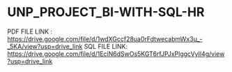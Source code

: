 # UNP_PROJECT_BI-WITH-SQL-HR








PDF FILE LINK : https://drive.google.com/file/d/1wdXGccf28ua0rFdtwecabmWx3u_-_5KA/view?usp=drive_link
SQL FILE LINK: https://drive.google.com/file/d/1EciN6dSwOs5KGT6rfJPJxPlggcVyIl4g/view?usp=drive_link

